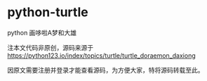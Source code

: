 # python-turtle
python 画哆啦A梦和大雄

注本文代码非原创，源码来源于 https://python123.io/index/topics/turtle/turtle_doraemon_daxiong

因原文需要注册并登录才能查看源码，为方便大家，特将源码转载至此。
